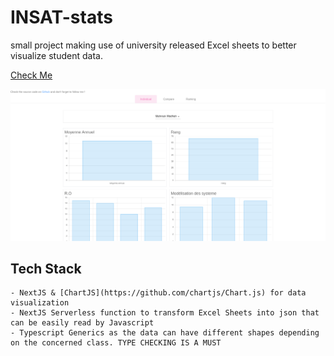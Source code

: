 # INSAT-stats

small project making use of university released Excel sheets to better visualize student data.

[Check Me](https://insat-stats.vercel.app/)

![screenshot](public/screenshot.png)

## Tech Stack

    - NextJS & [ChartJS](https://github.com/chartjs/Chart.js) for data visualization
    - NextJS Serverless function to transform Excel Sheets into json that can be easily read by Javascript
    - Typescript Generics as the data can have different shapes depending on the concerned class. TYPE CHECKING IS A MUST
